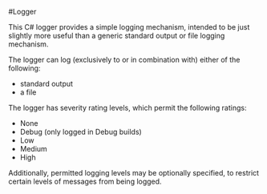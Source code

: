 #Logger

This C# logger provides a simple logging mechanism, intended to be just
slightly more useful than a generic standard output or file logging mechanism.

The logger can log (exclusively to or in combination with) either of the
following:
 - standard output
 - a file

The logger has severity rating levels, which permit the following ratings:
 - None
 - Debug (only logged in Debug builds)
 - Low
 - Medium
 - High

Additionally, permitted logging levels may be optionally specified, to
restrict certain levels of messages from being logged.
